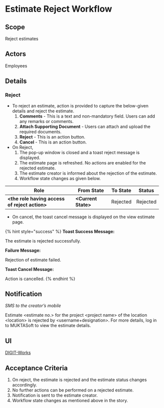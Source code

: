# Estimate Reject Workflow

## **Scope**

Reject estimates

## **Actors**

Employees

## **Details**

### **Reject**

* To reject an estimate, action is provided to capture the below-given details and reject the estimate.
  1. **Comments** - This is a text and non-mandatory field. Users can add any remarks or comments. &#x20;
  2. **Attach Supporting Document** - Users can attach and upload the required documents.
  3. **Reject** - This is an action button.
  4. **Cancel** - This is an action button.
* On Reject,
  1. The pop-up window is closed and a toast reject message is displayed.
  2. The estimate page is refreshed. No actions are enabled for the rejected estimate.
  3. The estimate creator is informed about the rejection of the estimate.
  4. Workflow state changes as given below.

| Role                                           | From State           | To State | Status   |
| ---------------------------------------------- | -------------------- | -------- | -------- |
| **\<the role having access of reject action>** | **\<Current State>** | Rejected | Rejected |

* On cancel, the toast cancel message is displayed on the view estimate page.

{% hint style="success" %}
**Toast Success Message:**

The estimate is rejected successfully.

**Failure Message:**

Rejection of estimate failed.

**Toast Cancel Message:**

Action is cancelled.
{% endhint %}

## **Notification**

_SMS to the creator’s mobile_

Estimate \<estimate no.> for the project \<project name> of the location \<location> is rejected by \<username+designation>. For more details, log in to MUKTASoft to view the estimate details.

## **UI**

[<img src="https://static.figma.com/uploads/b6df2735e4cb368306acf5480b50f96e69f96099" alt="" data-size="line">DIGIT-Works](https://www.figma.com/file/M2P3O9WlKtxuLCjQKxLLDg/DIGIT-Works?node-id=2014%3A30890\&t=vPbLKm950fDLjage-4)

## **Acceptance Criteria**

1. On reject, the estimate is rejected and the estimate status changes accordingly.
2. No further actions can be performed on a rejected estimate.
3. Notification is sent to the estimate creator.
4. Workflow state changes as mentioned above in the story.

